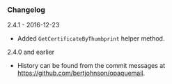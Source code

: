 ### Changelog ###

2.4.1 - 2016-12-23
 * Added `GetCertificateByThumbprint` helper method.

2.4.0 and earlier
 * History can be found from the commit messages at https://github.com/bertjohnson/opaquemail.